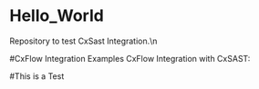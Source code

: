 # Hello_World
Repository to test CxSast Integration.\n

#CxFlow Integration Examples
CxFlow Integration with CxSAST: 

#This is a Test
